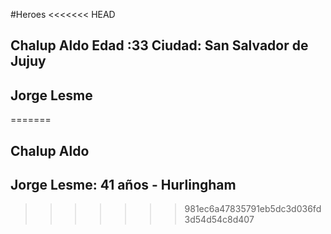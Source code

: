 #Heroes
<<<<<<< HEAD
## Chalup Aldo Edad :33 Ciudad: San Salvador de Jujuy
## Jorge Lesme
=======
## Chalup Aldo
## Jorge Lesme: 41 años - Hurlingham
>>>>>>> 981ec6a47835791eb5dc3d036fd3d54d54c8d407
